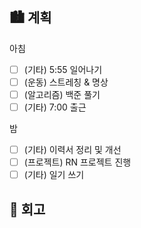 ## 🏙️ 계획

아침

- [ ] (기타) 5:55 일어나기
- [ ] (운동) 스트레칭 & 명상
- [ ] (알고리즘) 백준 풀기
- [ ] (기타) 7:00 출근

밤

- [ ] (기타) 이력서 정리 및 개선
- [ ] (프로젝트) RN 프로젝트 진행
- [ ] (기타) 일기 쓰기

## 🌆 회고
